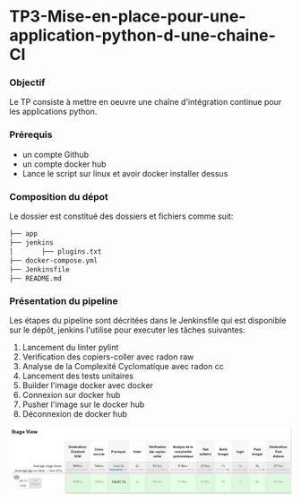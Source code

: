 # TP3-Mise-en-place-pour-une-application-python-d-une-chaine-CI

### Objectif

Le TP consiste à mettre en oeuvre une chaîne d'intégration continue pour les applications python.


### Prérequis

 - un compte Github
 - un compte docker hub
 - Lance le script sur linux et avoir docker installer dessus


### Composition du dépot

Le dossier est constitué des dossiers et fichiers comme suit:

```
├── app
├── jenkins
│       ├── plugins.txt
├── docker-compose.yml
├── Jenkinsfile
├── README.md
```
### Présentation du pipeline

Les étapes du pipeline sont décritées dans le Jenkinsfile qui est disponible sur le dépôt, jenkins l'utilise pour executer les tâches suivantes:

1. Lancement du linter pylint
2. Verification des copiers-coller avec radon raw
3. Analyse de la Complexité Cyclomatique avec radon cc 
4. Lancement des tests unitaires
5. Builder l'image docker avec docker
6. Connexion sur docker hub
7. Pusher l'image sur le docker hub
8. Déconnexion de docker hub

![](imgs/stageview.PNG)